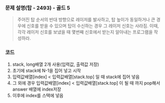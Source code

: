 ### 문제 설명(탑 - 2493) - 골드 5
> 주어진 탑 순서의 반대 방향으로 레이저를 발사하고, 탑 높이가 동일하거나 큰 경우에 신호를 받을 수 있으며 탑이 수신하는 경우 그 레이저 신호는 사라짐.
> 이때, 각각 레이저 신호를 보냈을 때 몇번째 신호에서 받는지 알아내는 프로그램을 작성하라.

### 코드
1. stack, long배열 2개 사용(입력값, 출력값 저장)
2. 초기에 stack에 N-1을 집어 넣고 시작
3. 입력값배열[index] < 입력값배열[stack.top] 일 때 stack에 집어 넣음
4. 그 외에 경우 입력값배열[index] < 입력값배열[stack.top] 이 될 때 까지 pop해서 answer 배열에 index저장
5. 이후에 index를 스택에 넣음
